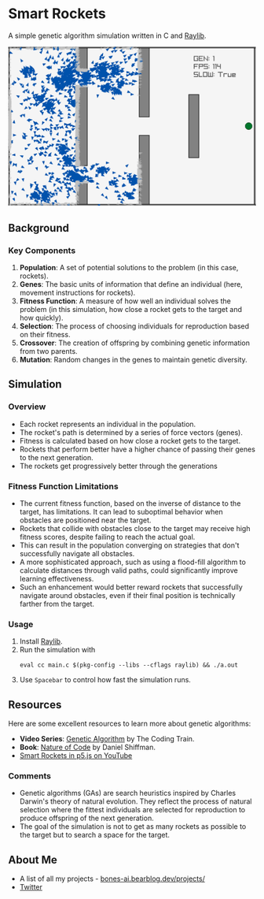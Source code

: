 # Smart Rockets
A simple genetic algorithm simulation written in C and [Raylib](https://www.raylib.com/).

![screenshot](/screenshot.png)

## Background

### Key Components
1. **Population**: A set of potential solutions to the problem (in this case, rockets).
2. **Genes**: The basic units of information that define an individual (here, movement instructions for rockets).
3. **Fitness Function**: A measure of how well an individual solves the problem (in this simulation, how close a rocket gets to the target and how quickly).
4. **Selection**: The process of choosing individuals for reproduction based on their fitness.
5. **Crossover**: The creation of offspring by combining genetic information from two parents.
6. **Mutation**: Random changes in the genes to maintain genetic diversity.

## Simulation

### Overview
- Each rocket represents an individual in the population.
- The rocket's path is determined by a series of force vectors (genes).
- Fitness is calculated based on how close a rocket gets to the target.
- Rockets that perform better have a higher chance of passing their genes to the next generation.
- The rockets get progressively better through the generations

### Fitness Function Limitations
- The current fitness function, based on the inverse of distance to the target, has limitations. It can lead to suboptimal behavior when obstacles are positioned near the target.
- Rockets that collide with obstacles close to the target may receive high fitness scores, despite failing to reach the actual goal.
- This can result in the population converging on strategies that don't successfully navigate all obstacles.
- A more sophisticated approach, such as using a flood-fill algorithm to calculate distances through valid paths, could significantly improve learning effectiveness.
- Such an enhancement would better reward rockets that successfully navigate around obstacles, even if their final position is technically farther from the target.

### Usage
1. Install [Raylib](https://github.com/raysan5/raylib?tab=readme-ov-file#build-and-installation).
2. Run the simulation with
    ```
    eval cc main.c $(pkg-config --libs --cflags raylib) && ./a.out
    ```
3. Use `Spacebar` to control how fast the simulation runs.

## Resources
Here are some excellent resources to learn more about genetic algorithms:
- **Video Series**: [Genetic Algorithm](https://www.youtube.com/watch?v=9zfeTw-uFCw&list=PLRqwX-V7Uu6bJM3VgzjNV5YxVxUwzALHV&ab_channel=TheCodingTrain) by The Coding Train.
- **Book**: [Nature of Code](http://natureofcode.com/book/) by Daniel Shiffman.
- [Smart Rockets in p5.js on YouTube](https://www.youtube.com/watch?v=bGz7mv2vD6g)

### Comments
- Genetic algorithms (GAs) are search heuristics inspired by Charles Darwin's theory of natural evolution. They reflect the process of natural selection where the fittest individuals are selected for reproduction to produce offspring of the next generation.
- The goal of the simulation is not to get as many rockets as possible to the target but to search a space for the target.

## About Me
- A list of all my projects - [bones-ai.bearblog.dev/projects/](https://bones-ai.bearblog.dev/projects/)
- [Twitter](https://twitter.com/BonesaiDev)
